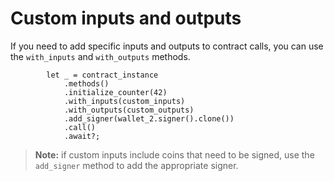 # Custom inputs and outputs

If you need to add specific inputs and outputs to contract calls, you can use the `with_inputs` and `with_outputs` methods.

```rust,ignore
        let _ = contract_instance
            .methods()
            .initialize_counter(42)
            .with_inputs(custom_inputs)
            .with_outputs(custom_outputs)
            .add_signer(wallet_2.signer().clone())
            .call()
            .await?;
```

> **Note:** if custom inputs include coins that need to be signed, use the `add_signer` method to add the appropriate signer.
